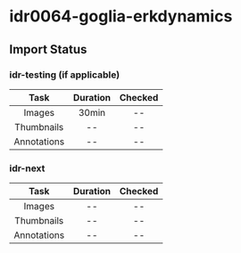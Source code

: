 # idr0064-goglia-erkdynamics

## Import Status

### idr-testing (if applicable)
| Task | Duration | Checked |
| :----: |:----:| :----:|
| Images| 30min | -- |
| Thumbnails | -- | -- |
| Annotations | -- | -- |

### idr-next
| Task | Duration | Checked |
| :----: |:----:| :----:|
| Images| -- | -- |
| Thumbnails | -- | -- |
| Annotations | -- | -- |

